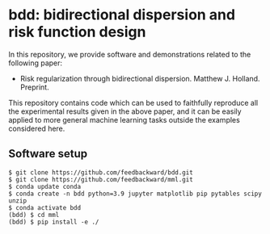 # bdd: bidirectional dispersion and risk function design

In this repository, we provide software and demonstrations related to the following paper:

- Risk regularization through bidirectional dispersion. Matthew J. Holland. Preprint.

This repository contains code which can be used to faithfully reproduce all the experimental results given in the above paper, and it can be easily applied to more general machine learning tasks outside the examples considered here.

## Software setup

```
$ git clone https://github.com/feedbackward/bdd.git
$ git clone https://github.com/feedbackward/mml.git
$ conda update conda
$ conda create -n bdd python=3.9 jupyter matplotlib pip pytables scipy unzip
$ conda activate bdd
(bdd) $ cd mml
(bdd) $ pip install -e ./
```
